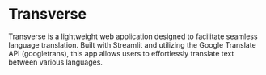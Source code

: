 # Transverse
Transverse is a lightweight web application designed to facilitate seamless language translation. Built with Streamlit and utilizing the Google Translate API (googletrans), this app allows users to effortlessly translate text between various languages.
